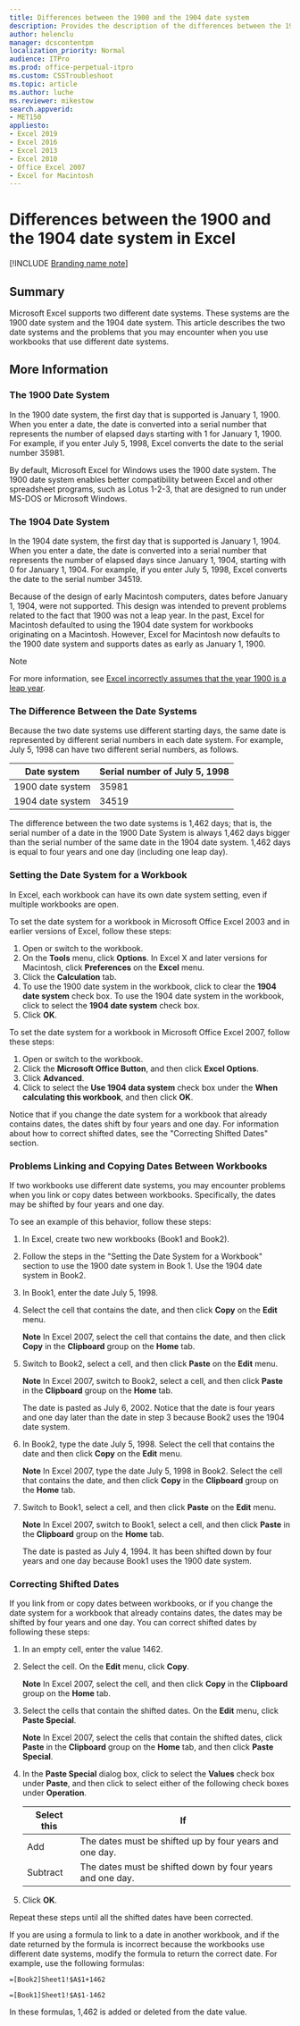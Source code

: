 ```yaml
---
title: Differences between the 1900 and the 1904 date system
description: Provides the description of the differences between the 1900 date system and the 1904 date system in Excel. Discusses the problems that you may experience when you use these two different date systems in Excel workbooks.
author: helenclu
manager: dcscontentpm
localization_priority: Normal
audience: ITPro
ms.prod: office-perpetual-itpro
ms.custom: CSSTroubleshoot
ms.topic: article
ms.author: luche
ms.reviewer: mikestow
search.appverid: 
- MET150 
appliesto:
- Excel 2019
- Excel 2016
- Excel 2013
- Excel 2010
- Office Excel 2007
- Excel for Macintosh
---
```


# Differences between the 1900 and the 1904 date system in Excel

[!INCLUDE [Branding name note](../../../includes/branding-name-note.md)]

## Summary

Microsoft Excel supports two different date systems. These systems are the 1900 date system and the 1904 date system. This article describes the two date systems and the problems that you may encounter when you use workbooks that use different date systems.

## More Information

### The 1900 Date System

In the 1900 date system, the first day that is supported is January 1, 1900. When you enter a date, the date is converted into a serial number that represents the number of elapsed days starting with 1 for January 1, 1900. For example, if you enter July 5, 1998, Excel converts the date to the serial number 35981.

By default, Microsoft Excel for Windows uses the 1900 date system. The 1900 date system enables better compatibility between Excel and other spreadsheet programs, such as Lotus 1-2-3, that are designed to run under MS-DOS or Microsoft Windows.

### The 1904 Date System

In the 1904 date system, the first day that is supported is January 1, 1904. When you enter a date, the date is converted into a serial number that represents the number of elapsed days since January 1, 1904, starting with 0 for January 1, 1904. For example, if you enter July 5, 1998, Excel converts the date to the serial number 34519.

Because of the design of early Macintosh computers, dates before January 1, 1904, were not supported. This design was intended to prevent problems related to the fact that 1900 was not a leap year. In the past, Excel for Macintosh defaulted to using the 1904 date system for workbooks originating on a Macintosh. However, Excel for  Macintosh now defaults to the 1900 date system and supports dates as early as January 1, 1900.

> [!note]
> For more information, see [Excel incorrectly assumes that the year 1900 is a leap year](wrongly-assumes-1900-is-leap-year.md).

### The Difference Between the Date Systems

Because the two date systems use different starting days, the same date is represented by different serial numbers in each date system. For example, July 5, 1998 can have two different serial numbers, as follows.

|Date system|Serial number of July 5, 1998|
|----|---|
|1900 date system| 35981|
|1904 date system| 34519|

The difference between the two date systems is 1,462 days; that is, the serial number of a date in the 1900 Date System is always 1,462 days bigger than the serial number of the same date in the 1904 date system. 1,462 days is equal to four years and one day (including one leap day).

### Setting the Date System for a Workbook

In Excel, each workbook can have its own date system setting, even if multiple workbooks are open.

To set the date system for a workbook in Microsoft Office Excel 2003 and in earlier versions of Excel, follow these steps:

1. Open or switch to the workbook.
2. On the **Tools** menu, click **Options**. In Excel X and later versions for Macintosh, click **Preferences** on the **Excel** menu.
3. Click the **Calculation** tab.
4. To use the 1900 date system in the workbook, click to clear the **1904 date system** check box. To use the 1904 date system in the workbook, click to select the **1904 date system** check box.
5. Click **OK**.

To set the date system for a workbook in Microsoft Office Excel 2007, follow these steps:

1. Open or switch to the workbook.
2. Click the **Microsoft Office Button**, and then click **Excel Options**.
3. Click **Advanced**.
4. Click to select the **Use 1904 data system** check box under the **When calculating this workbook**, and then click **OK**.

Notice that if you change the date system for a workbook that already contains dates, the dates shift by four years and one day. For information about how to correct shifted dates, see the "Correcting Shifted Dates" section.

### Problems Linking and Copying Dates Between Workbooks

If two workbooks use different date systems, you may encounter problems when you link or copy dates between workbooks. Specifically, the dates may be shifted by four years and one day.

To see an example of this behavior, follow these steps:

1. In Excel, create two new workbooks (Book1 and Book2).
2. Follow the steps in the "Setting the Date System for a Workbook" section to use the 1900 date system in Book 1. Use the 1904 date system in Book2.
3. In Book1, enter the date July 5, 1998.
4. Select the cell that contains the date, and then click **Copy** on the **Edit** menu.

   **Note** In Excel 2007, select the cell that contains the date, and then click **Copy** in the **Clipboard** group on the **Home** tab.
5. Switch to Book2, select a cell, and then click **Paste** on the **Edit** menu.

   **Note** In Excel 2007, switch to Book2, select a cell, and then click **Paste** in the **Clipboard** group on the **Home** tab.

   The date is pasted as July 6, 2002. Notice that the date is four years and one day later than the date in step 3 because Book2 uses the 1904 date system.
6. In Book2, type the date July 5, 1998. Select the cell that contains the date and then click **Copy** on the **Edit** menu.

   **Note** In Excel 2007, type the date July 5, 1998 in Book2. Select the cell that contains the date, and then click **Copy** in the **Clipboard** group on the **Home** tab.
7. Switch to Book1, select a cell, and then click **Paste** on the **Edit** menu.

   **Note** In Excel 2007, switch to Book1, select a cell, and then click **Paste** in the **Clipboard** group on the **Home** tab.

   The date is pasted as July 4, 1994. It has been shifted down by four years and one day because Book1 uses the 1900 date system.

### Correcting Shifted Dates

If you link from or copy dates between workbooks, or if you change the date system for a workbook that already contains dates, the dates may be shifted by four years and one day. You can correct shifted dates by following these steps:

1. In an empty cell, enter the value 1462.
2. Select the cell. On the **Edit** menu, click **Copy**.

   **Note** In Excel 2007, select the cell, and then click **Copy** in the **Clipboard** group on the **Home** tab.
3. Select the cells that contain the shifted dates. On the **Edit** menu, click **Paste Special**.

   **Note** In Excel 2007, select the cells that contain the shifted dates, click **Paste** in the **Clipboard** group on the **Home** tab, and then click **Paste Special**.
4. In the **Paste Special** dialog box, click to select the **Values** check box under **Paste**, and then click to select either of the following check boxes under **Operation**.

    |Select this| If|
    |---|---|
    |Add| The dates must be shifted up by four years and one day.|
    |Subtract |The dates must be shifted down by four years and one day.|

5. Click **OK**.

Repeat these steps until all the shifted dates have been corrected.

If you are using a formula to link to a date in another workbook, and if the date returned by the formula is incorrect because the workbooks use different date systems, modify the formula to return the correct date. For example, use the following formulas:

```excel
=[Book2]Sheet1!$A$1+1462

=[Book1]Sheet1!$A$1-1462
```

In these formulas, 1,462 is added or deleted from the date value.
